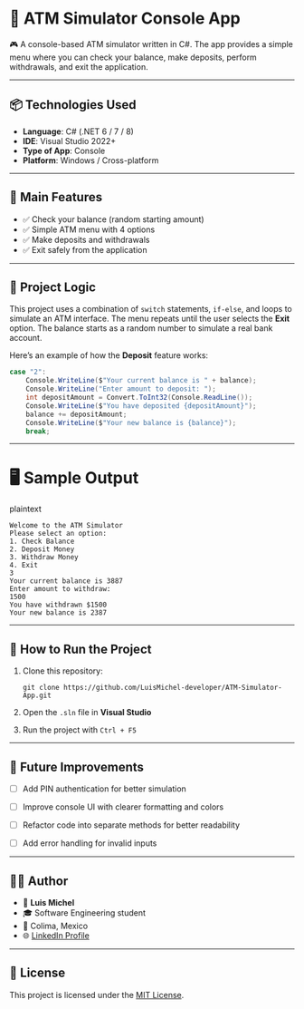 # 📘 ATM Simulator Console App

🎮 A console-based ATM simulator written in C#. The app provides a simple menu where you can check your balance, make deposits, perform withdrawals, and exit the application.

---

## 📦 Technologies Used

- **Language**: C# (.NET 6 / 7 / 8)
- **IDE**: Visual Studio 2022+
- **Type of App**: Console
- **Platform**: Windows / Cross-platform

---

## 🎯 Main Features

- ✅ Check your balance (random starting amount)
- ✅ Simple ATM menu with 4 options
- ✅ Make deposits and withdrawals
- ✅ Exit safely from the application

---

## 🧠 Project Logic

This project uses a combination of `switch` statements, `if-else`, and loops to simulate an ATM interface. The menu repeats until the user selects the **Exit** option. The balance starts as a random number to simulate a real bank account.

Here’s an example of how the **Deposit** feature works:

```csharp
case "2":
    Console.WriteLine($"Your current balance is " + balance);
    Console.WriteLine("Enter amount to deposit: ");
    int depositAmount = Convert.ToInt32(Console.ReadLine());
    Console.WriteLine($"You have deposited {depositAmount}");
    balance += depositAmount;
    Console.WriteLine($"Your new balance is {balance}");
    break;
```
---

# 🖥️ Sample Output

plaintext
```
Welcome to the ATM Simulator
Please select an option:
1. Check Balance
2. Deposit Money
3. Withdraw Money
4. Exit
3
Your current balance is 3887
Enter amount to withdraw:
1500
You have withdrawn $1500
Your new balance is 2387
```

---

## 🏁 How to Run the Project

1. Clone this repository:

   ```
   git clone https://github.com/LuisMichel-developer/ATM-Simulator-App.git
   ```

3. Open the `.sln` file in **Visual Studio**
4. Run the project with `Ctrl + F5`

---

## 🚀 Future Improvements

- [ ] Add PIN authentication for better simulation

- [ ] Improve console UI with clearer formatting and colors

- [ ] Refactor code into separate methods for better readability

- [ ] Add error handling for invalid inputs

---

## 🧑‍💻 Author

- 👤 **Luis Michel**
- 🎓 Software Engineering student
- 📍 Colima, Mexico
- 🌐 [LinkedIn Profile](https://www.linkedin.com/in/luis-michel-dev/)

---

## 📃 License

This project is licensed under the [MIT License](LICENSE).

